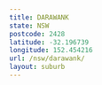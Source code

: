 ```yaml
---
title: DARAWANK
state: NSW
postcode: 2428
latitude: -32.196739
longitude: 152.454216
url: /nsw/darawank/
layout: suburb
---
```


